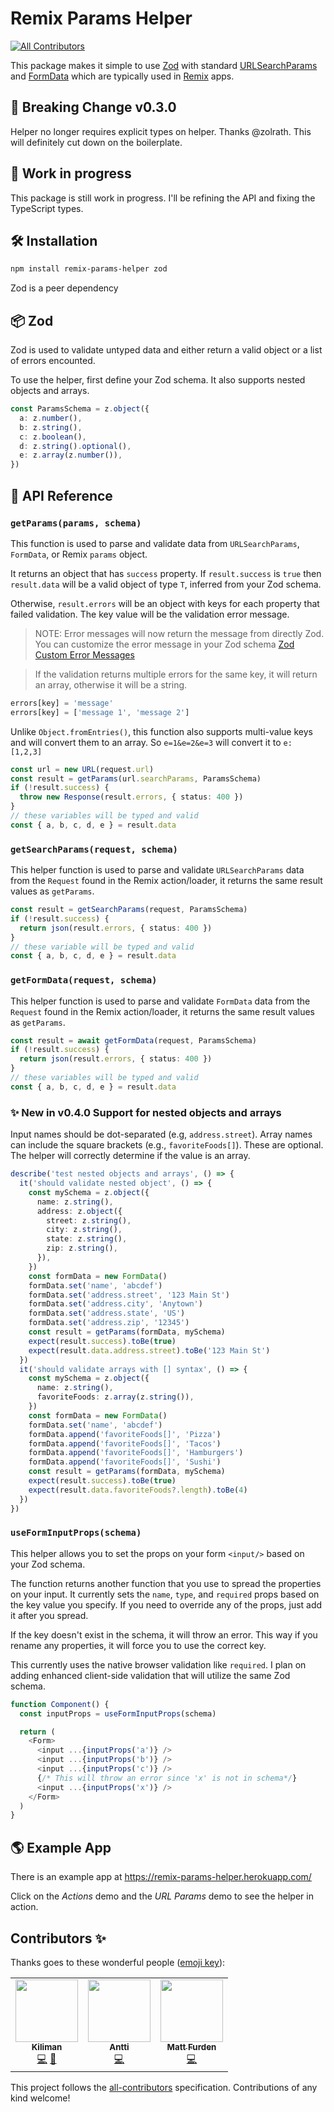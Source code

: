 # Remix Params Helper

<!-- ALL-CONTRIBUTORS-BADGE:START - Do not remove or modify this section -->

[![All Contributors](https://img.shields.io/badge/all_contributors-3-orange.svg?style=flat-square)](#contributors-)

<!-- ALL-CONTRIBUTORS-BADGE:END -->

This package makes it simple to use [Zod](https://github.com/colinhacks/zod) with
standard [URLSearchParams](https://developer.mozilla.org/en-US/docs/Web/API/URLSearchParams) and [FormData](https://developer.mozilla.org/en-US/docs/Web/API/FormData)
which are typically used in [Remix](https://remix.run) apps.

## 🚨 Breaking Change v0.3.0

Helper no longer requires explicit types on helper. Thanks @zolrath. This will
definitely cut down on the boilerplate.

## 🚧 Work in progress

This package is still work in progress. I'll be refining the API and fixing the TypeScript types.

## 🛠 Installation

```sh
npm install remix-params-helper zod
```

Zod is a peer dependency

## 📦 Zod

Zod is used to validate untyped data and either return a valid object or a list of errors encounted.

To use the helper, first define your Zod schema. It also supports nested objects and
arrays.

```ts
const ParamsSchema = z.object({
  a: z.number(),
  b: z.string(),
  c: z.boolean(),
  d: z.string().optional(),
  e: z.array(z.number()),
})
```

## 📝 API Reference

### `getParams(params, schema)`

This function is used to parse and validate data from `URLSearchParams`, `FormData`, or Remix `params` object.

It returns an object that has `success` property. If `result.success` is `true` then `result.data` will be a valid object of type `T`, inferred from your Zod schema.

Otherwise, `result.errors` will be an object with keys for each property that failed validation. The key value will be the validation error message.

> NOTE: Error messages will now return the message from directly Zod. You can customize the error message
> in your Zod schema [Zod Custom Error Messages](https://github.com/colinhacks/zod#custom-error-messages)

> If the validation returns multiple errors for the same key, it will return an array, otherwise it will be a string.

```ts
errors[key] = 'message'
errors[key] = ['message 1', 'message 2']
```

Unlike `Object.fromEntries()`, this function also supports multi-value keys and will convert them to an array. So `e=1&e=2&e=3` will convert it to `e: [1,2,3]`

```ts
const url = new URL(request.url)
const result = getParams(url.searchParams, ParamsSchema)
if (!result.success) {
  throw new Response(result.errors, { status: 400 })
}
// these variables will be typed and valid
const { a, b, c, d, e } = result.data
```

### `getSearchParams(request, schema)`

This helper function is used to parse and validate `URLSearchParams` data from the `Request` found in the Remix action/loader, it returns the same result values as `getParams`.

```ts
const result = getSearchParams(request, ParamsSchema)
if (!result.success) {
  return json(result.errors, { status: 400 })
}
// these variable will be typed and valid
const { a, b, c, d, e } = result.data
```

### `getFormData(request, schema)`

This helper function is used to parse and validate `FormData` data from the `Request` found in the Remix action/loader, it returns the same result values as `getParams`.

```ts
const result = await getFormData(request, ParamsSchema)
if (!result.success) {
  return json(result.errors, { status: 400 })
}
// these variables will be typed and valid
const { a, b, c, d, e } = result.data
```

### ✨ New in v0.4.0 Support for nested objects and arrays

Input names should be dot-separated (e.g, `address.street`). Array names can include
the square brackets (e.g., `favoriteFoods[]`). These are optional. The helper will
correctly determine if the value is an array.

```ts
describe('test nested objects and arrays', () => {
  it('should validate nested object', () => {
    const mySchema = z.object({
      name: z.string(),
      address: z.object({
        street: z.string(),
        city: z.string(),
        state: z.string(),
        zip: z.string(),
      }),
    })
    const formData = new FormData()
    formData.set('name', 'abcdef')
    formData.set('address.street', '123 Main St')
    formData.set('address.city', 'Anytown')
    formData.set('address.state', 'US')
    formData.set('address.zip', '12345')
    const result = getParams(formData, mySchema)
    expect(result.success).toBe(true)
    expect(result.data.address.street).toBe('123 Main St')
  })
  it('should validate arrays with [] syntax', () => {
    const mySchema = z.object({
      name: z.string(),
      favoriteFoods: z.array(z.string()),
    })
    const formData = new FormData()
    formData.set('name', 'abcdef')
    formData.append('favoriteFoods[]', 'Pizza')
    formData.append('favoriteFoods[]', 'Tacos')
    formData.append('favoriteFoods[]', 'Hamburgers')
    formData.append('favoriteFoods[]', 'Sushi')
    const result = getParams(formData, mySchema)
    expect(result.success).toBe(true)
    expect(result.data.favoriteFoods?.length).toBe(4)
  })
})
```

### `useFormInputProps(schema)`

This helper allows you to set the props on your form `<input/>` based on your Zod schema.

The function returns another function that you use to spread the properties on your input. It currently sets the `name`, `type`, and `required` props based on the key value you specify. If you need to override any of the props, just add it after you spread.

If the key doesn't exist in the schema, it will throw an error. This way if you rename any properties, it will force you to use the correct key.

This currently uses the native browser validation like `required`. I plan on adding enhanced client-side validation that will utilize the same Zod schema.

```ts
function Component() {
  const inputProps = useFormInputProps(schema)

  return (
    <Form>
      <input ...{inputProps('a')} />
      <input ...{inputProps('b')} />
      <input ...{inputProps('c')} />
      {/* This will throw an error since 'x' is not in schema*/}
      <input ...{inputProps('x')} />
    </Form>
  )
}
```

## 🌎 Example App

There is an example app at https://remix-params-helper.herokuapp.com/

Click on the _Actions_ demo and the _URL Params_ demo to see the helper in action.

## Contributors ✨

Thanks goes to these wonderful people ([emoji key](https://allcontributors.org/docs/en/emoji-key)):

<!-- ALL-CONTRIBUTORS-LIST:START - Do not remove or modify this section -->
<!-- prettier-ignore-start -->
<!-- markdownlint-disable -->
<table>
  <tr>
    <td align="center"><a href="https://github.com/kiliman"><img src="https://avatars.githubusercontent.com/u/47168?v=4?s=100" width="100px;" alt=""/><br /><sub><b>Kiliman</b></sub></a><br /><a href="https://github.com/Kiliman/remix-params-helper/commits?author=kiliman" title="Code">💻</a> <a href="https://github.com/Kiliman/remix-params-helper/commits?author=kiliman" title="Documentation">📖</a></td>
    <td align="center"><a href="https://github.com/kettui"><img src="https://avatars.githubusercontent.com/u/12547765?v=4?s=100" width="100px;" alt=""/><br /><sub><b>Antti</b></sub></a><br /><a href="https://github.com/Kiliman/remix-params-helper/commits?author=kettui" title="Code">💻</a></td>
    <td align="center"><a href="https://github.com/zolrath"><img src="https://avatars.githubusercontent.com/u/454563?v=4?s=100" width="100px;" alt=""/><br /><sub><b>Matt Furden</b></sub></a><br /><a href="https://github.com/Kiliman/remix-params-helper/commits?author=zolrath" title="Code">💻</a></td>
  </tr>
</table>

<!-- markdownlint-restore -->
<!-- prettier-ignore-end -->

<!-- ALL-CONTRIBUTORS-LIST:END -->

This project follows the [all-contributors](https://github.com/all-contributors/all-contributors) specification. Contributions of any kind welcome!
